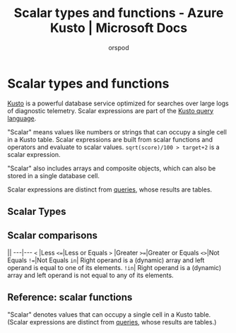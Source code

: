 ﻿---
title: Scalar types and functions - Azure Kusto | Microsoft Docs
description: This article describes Scalar types and functions in Azure Kusto.
author: orspod
ms.author: v-orspod
ms.reviewer: mblythe
ms.service: kusto
ms.topic: reference
ms.date: 09/24/2018
---
# Scalar types and functions

[Kusto](https://kusdoc2.azurewebsites.net/docs/index.html) is a powerful database service optimized for searches over large logs of diagnostic telemetry. Scalar expressions are part of the [Kusto query language](./essentials/overview.md). 

"Scalar" means values like numbers or strings that can occupy a single cell in a Kusto table. Scalar expressions are built from scalar functions and operators and evaluate to scalar values. `sqrt(score)/100 > target+2` is a scalar expression.

"Scalar" also includes arrays and composite objects, which can also be stored in a single database cell.

Scalar expressions are distinct from [queries](./queries.md), whose results are tables.

## Scalar Types

## Scalar comparisons

||
---|---
`<` |Less
`<=`|Less or Equals
`>` |Greater
`>=`|Greater or Equals
`<>`|Not Equals
`!=`|Not Equals 
`in`| Right operand is a (dynamic) array and left operand is equal to one of its elements.
`!in`| Right operand is a (dynamic) array and left operand is not equal to any of its elements.

## Reference: scalar functions

"Scalar" denotes values that can occupy a single cell in a Kusto table. (Scalar expressions are distinct from [queries](./queries.md), whose results are tables.)